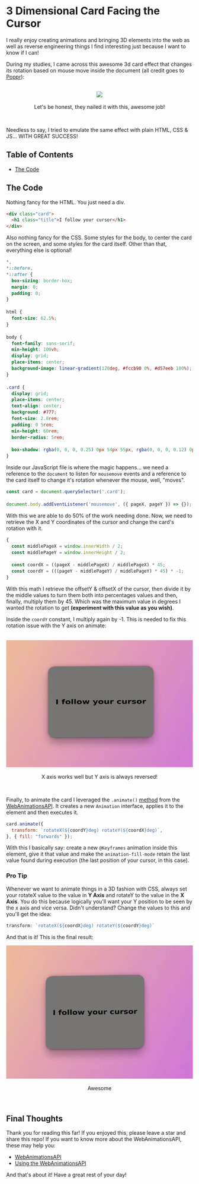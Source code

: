 # 3 Dimensional Card Facing the Cursor
I really enjoy creating animations and bringing 3D elements into the web as well as reverse engineering things I find interesting just because I want to know if I can!

During my studies, I came across this awesome 3d card effect that changes its rotation based on mouse move inside the document (all credit goes to [Poppr](https://www.poppr.be/)): 

</br>
<div align="center">
  <img src="./demo.gif" />
  <p>Let's be honest, they nailed it with this, awesome job!</p>
</div>
</br>

Needless to say, I tried to emulate the same effect with plain HTML, CSS & JS... WITH GREAT SUCCESS!

## Table of Contents
- [The Code](#the-code)



## The Code
Nothing fancy for the HTML. You just need a div.

```html
<div class="card">
  <h1 class="title">I follow your cursor</h1>
</div>
```

Also nothing fancy for the CSS. Some styles for the body, to center the card on the screen, and some styles for the card itself. Other than that, everything else is optional!
```css
*,
*::before,
*::after {
  box-sizing: border-box;
  margin: 0;
  padding: 0;
}

html {
  font-size: 62.5%;
}

body {
  font-family: sans-serif;
  min-height: 100vh;
  display: grid;
  place-items: center;
  background-image: linear-gradient(120deg, #fccb90 0%, #d57eeb 100%);
}

.card {
  display: grid;
  place-items: center;
  text-align: center;
  background: #777;
  font-size: 2.8rem;
  padding: 0 5rem;
  min-height: 60rem;
  border-radius: 5rem;
  
  box-shadow: rgba(0, 0, 0, 0.25) 0px 54px 55px, rgba(0, 0, 0, 0.12) 0px -12px 30px, rgba(0, 0, 0, 0.12) 0px 4px 6px, rgba(0, 0, 0, 0.17) 0px 12px 13px, rgba(0, 0, 0, 0.09) 0px -3px 5px;
}
```

Inside our JavaScript file is where the magic happens... we need a reference to the `document` to listen for `mousemove` events and a reference to the card itself to change it's rotation whenever the mouse, well, "moves".

```js
const card = document.querySelector('.card');

document.body.addEventListener('mousemove', ({ pageX, pageY }) => {});
```

With this we are able to do 50% of the work needing done. Now, we need to retrieve the X and Y coordinates of the cursor and change the card's rotation with it.
```js
{
  const middlePageX = window.innerWidth / 2;
  const middlePageY = window.innerHeight / 2;

  const coordX = ((pageX - middlePageX) / middlePageX) * 45;
  const coordY = (((pageY - middlePageY) / middlePageY) * 45) * -1;
}
```

With this math I retrieve the offsetY & offsetX of the cursor, then divide it by the middle values to turn them both into percentages values and then, finally, multiply them by 45. Which was the maximum value in degrees I wanted the rotation to get **(experiment with this value as you wish)**.

Inside the `coordY` constant, I multiply again by -1. This is needed to fix this rotation issue with the Y axis on animate:

</br>
<div align="center">
  <img src="./demoErr.gif" />
  <p>X axis works well but Y axis is always reversed!</p>
</div>
</br>

Finally, to animate the card I leveraged the `.animate()` [method](https://developer.mozilla.org/en-US/docs/Web/API/Element/animate) from the [WebAnimationsAPI](https://developer.mozilla.org/en-US/docs/Web/API/Web_Animations_API). It creates a new `Animation` interface, applies it to the element and then executes it.

```js
card.animate({
  transform: `rotateX(${coordY}deg) rotateY(${coordX}deg)`,
}, { fill: "forwards" });
```

With this I basically say: create a new `@Keyframes` animation inside this element, give it that value and make the `animation-fill-mode` retain the last value found during execution (the last position of your cursor, in this case). 

### Pro Tip
Whenever we want to animate things in a 3D fashion with CSS, always set your rotateX value to the value in **Y Axis** and rotateY to the value in the **X Axis**. You do this because logically you'll want your Y position to be seen by the x axis and vice versa. Didn't understand? Change the values to this and you'll get the idea:
```js
transform: `rotateX(${coordX}deg) rotateY(${coordY}deg)`
```

And that is it! This is the final result:
</br>
<div align="center">
  <img src="./demoFinal.gif" />
  <p>Awesome</p>
</div>
</br>

## Final Thoughts
Thank you for reading this far! If you enjoyed this, please leave a star and share this repo! If you want to know more about the WebAnimationsAPI, these may help you:
- [WebAnimationsAPI](https://developer.mozilla.org/en-US/docs/Web/API/Web_Animations_API)
- [Using the WebAnimationsAPI](https://developer.mozilla.org/en-US/docs/Web/API/Web_Animations_API/Using_the_Web_Animations_API)

And that's about it! Have a great rest of your day!
